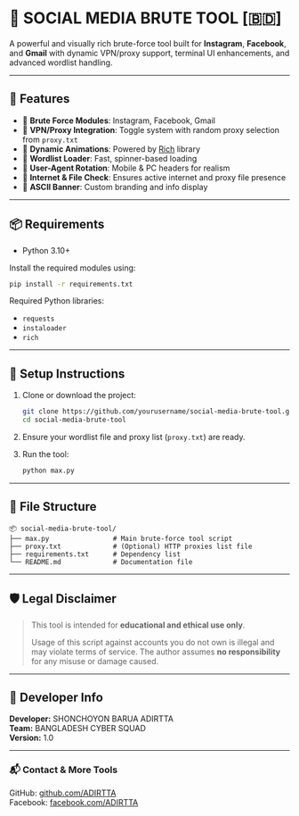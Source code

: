 
# 🔐 SOCIAL MEDIA BRUTE TOOL [🇧🇩]

A powerful and visually rich brute-force tool built for **Instagram**, **Facebook**, and **Gmail** with dynamic VPN/proxy support, terminal UI enhancements, and advanced wordlist handling.

---

## 🚀 Features

- 🔸 **Brute Force Modules**: Instagram, Facebook, Gmail
- 🔸 **VPN/Proxy Integration**: Toggle system with random proxy selection from `proxy.txt`
- 🔸 **Dynamic Animations**: Powered by [Rich](https://github.com/Textualize/rich) library
- 🔸 **Wordlist Loader**: Fast, spinner-based loading
- 🔸 **User-Agent Rotation**: Mobile & PC headers for realism
- 🔸 **Internet & File Check**: Ensures active internet and proxy file presence
- 🔸 **ASCII Banner**: Custom branding and info display

---

## 📦 Requirements

- Python 3.10+

Install the required modules using:

```bash
pip install -r requirements.txt
```

Required Python libraries:
- `requests`
- `instaloader`
- `rich`

---

## 📁 Setup Instructions

1. Clone or download the project:
    ```bash
    git clone https://github.com/yourusername/social-media-brute-tool.git
    cd social-media-brute-tool
    ```

2. Ensure your wordlist file and proxy list (`proxy.txt`) are ready.

3. Run the tool:
    ```bash
    python max.py
    ```

---

## 📄 File Structure

```
📦 social-media-brute-tool/
├── max.py                # Main brute-force tool script
├── proxy.txt             # (Optional) HTTP proxies list file
├── requirements.txt      # Dependency list
└── README.md             # Documentation file
```

---

## 🛡️ Legal Disclaimer

> This tool is intended for **educational and ethical use only**.
>
> Usage of this script against accounts you do not own is illegal and may violate terms of service. The author assumes **no responsibility** for any misuse or damage caused.

---

## 👤 Developer Info

**Developer:** SHONCHOYON BARUA ADIRTTA  
**Team:** BANGLADESH CYBER SQUAD  
**Version:** 1.0

---

### 📬 Contact & More Tools
GitHub: [github.com/ADIRTTA](https://github.com/ADIRTTA)  
Facebook: [facebook.com/ADIRTTA](https://facebook.com/ADIRTTA?mibextid=ZbWKwL)
